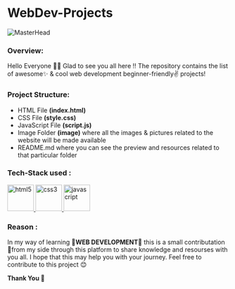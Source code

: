 # WebDev-Projects
![MasterHead](https://spindigitalmedia.com/wp-content/uploads/2019/02/web-development.jpg)
### Overview:
 Hello Everyone 👋🏻 Glad to see you all here !! The repository contains the list of awesome✨ & cool web development beginner-friendly✌️ projects! 
### Project Structure:
- HTML File **(index.html)**
- CSS File **(style.css)**
- JavaScript File **(script.js)**
- Image Folder **(image)** where all the images & pictures related to the website will be made available
- README.md where you can see the preview and resources related to that particular folder
### Tech-Stack used :
<p align="left"><a href="https://cdn.pixabay.com/photo/2017/08/05/11/16/logo-2582748_1280.png" target="_blank" rel="noreferrer"> <img src="https://cdn.pixabay.com/photo/2017/08/05/11/16/logo-2582748_1280.png" alt="html5" width="60" height="60"/> </a><a href="https://cdn.pixabay.com/photo/2017/08/05/11/16/logo-2582747_1280.png" target="_blank" rel="noreferrer"> <img src="https://cdn.pixabay.com/photo/2017/08/05/11/16/logo-2582747_1280.png" alt="css3" width="60" height="60"/> </a><a href="https://developer.mozilla.org/en-US/docs/Web/JavaScript" target="_blank" rel="noreferrer"> <img src="https://dev.welaika.com/images/javascript-1a855dbd.svg" alt="javascript" width="60" height="60"/> </a></p>

### Reason :
In my way of learning **🔰WEB DEVELOPMENT🔰** this is a small contributation 🏹from my side through this platform to share knowledge and resourses with you all. I hope that this may help you with your journey. Feel free to contribute to this project 😊

**Thank You 🙏**
